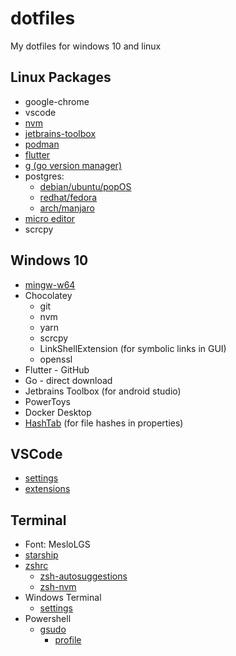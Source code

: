 # dotfiles

My dotfiles for windows 10 and linux

## Linux Packages

- google-chrome
- vscode
- [nvm](https://github.com/nvm-sh/nvm)
- [jetbrains-toolbox](https://www.jetbrains.com/toolbox-app/)
- [podman](https://podman.io/getting-started/installation)
- [flutter](https://flutter.dev/docs/get-started/install)
- [g (go version manager)](https://github.com/stefanmaric/g)
- postgres:
  - [debian/ubuntu/popOS](https://www.digitalocean.com/community/tutorials/how-to-install-and-use-postgresql-on-ubuntu-20-04)
  - [redhat/fedora](https://developer.fedoraproject.org/tech/database/postgresql/about.html)
  - [arch/manjaro](https://dev.to/tusharsadhwani/how-to-setup-postgresql-on-manjaro-linux-arch-412l)
- [micro editor](https://micro-editor.github.io)
- scrcpy

## Windows 10

- [mingw-w64](https://sourceforge.net/projects/mingw-w64/)
- Chocolatey
  - git
  - nvm
  - yarn
  - scrcpy
  - LinkShellExtension (for symbolic links in GUI)
  - openssl
- Flutter - GitHub
- Go - direct download
- Jetbrains Toolbox (for android studio)
- PowerToys
- Docker Desktop
- [HashTab](http://implbits.com/products/hashtab/)
  (for file hashes in properties)

## VSCode

- [settings](./vscode-settings.jsonc)
- [extensions](./vscode-extensions)

## Terminal

- Font: MesloLGS
- [starship](https://starship.rs)
- [zshrc](./.zshrc)
  - [zsh-autosuggestions](https://github.com/zsh-users/zsh-autosuggestions)
  - [zsh-nvm](https://github.com/lukechilds/zsh-nvm)
- Windows Terminal
  - [settings](./windows-terminal-settings.jsonc)
- Powershell
  - [gsudo](https://github.com/gerardog/gsudo)
    - [profile](./powershell-profile.ps1)
